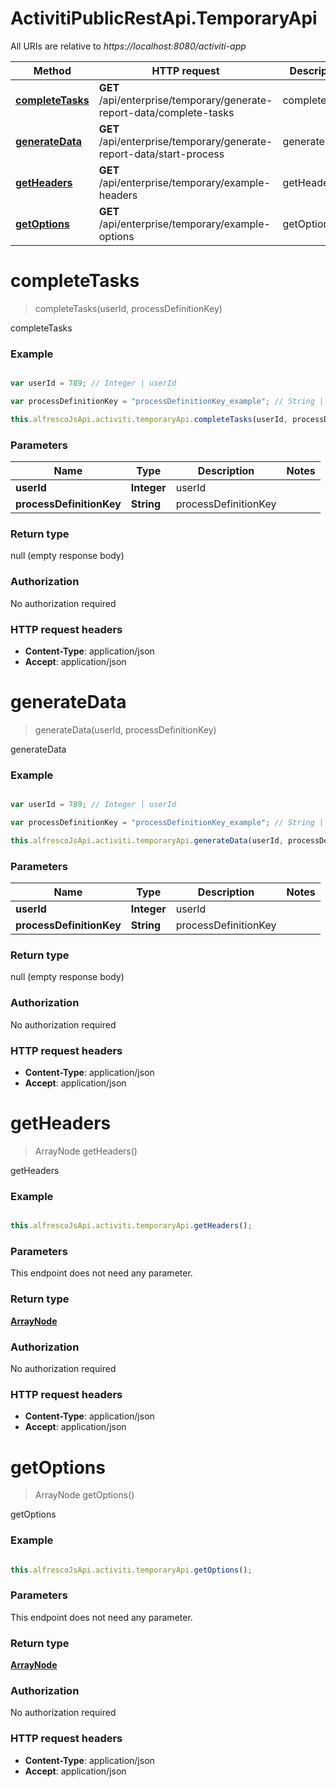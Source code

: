 # ActivitiPublicRestApi.TemporaryApi

All URIs are relative to *https://localhost:8080/activiti-app*

Method | HTTP request | Description
------------- | ------------- | -------------
[**completeTasks**](TemporaryApi.md#completeTasks) | **GET** /api/enterprise/temporary/generate-report-data/complete-tasks | completeTasks
[**generateData**](TemporaryApi.md#generateData) | **GET** /api/enterprise/temporary/generate-report-data/start-process | generateData
[**getHeaders**](TemporaryApi.md#getHeaders) | **GET** /api/enterprise/temporary/example-headers | getHeaders
[**getOptions**](TemporaryApi.md#getOptions) | **GET** /api/enterprise/temporary/example-options | getOptions


<a name="completeTasks"></a>
# **completeTasks**
> completeTasks(userId, processDefinitionKey)

completeTasks

### Example
```javascript

var userId = 789; // Integer | userId

var processDefinitionKey = "processDefinitionKey_example"; // String | processDefinitionKey

this.alfrescoJsApi.activiti.temporaryApi.completeTasks(userId, processDefinitionKey);
```

### Parameters

Name | Type | Description  | Notes
------------- | ------------- | ------------- | -------------
 **userId** | **Integer**| userId | 
 **processDefinitionKey** | **String**| processDefinitionKey | 

### Return type

null (empty response body)

### Authorization

No authorization required

### HTTP request headers

 - **Content-Type**: application/json
 - **Accept**: application/json

<a name="generateData"></a>
# **generateData**
> generateData(userId, processDefinitionKey)

generateData

### Example
```javascript

var userId = 789; // Integer | userId

var processDefinitionKey = "processDefinitionKey_example"; // String | processDefinitionKey

this.alfrescoJsApi.activiti.temporaryApi.generateData(userId, processDefinitionKey);
```

### Parameters

Name | Type | Description  | Notes
------------- | ------------- | ------------- | -------------
 **userId** | **Integer**| userId | 
 **processDefinitionKey** | **String**| processDefinitionKey | 

### Return type

null (empty response body)

### Authorization

No authorization required

### HTTP request headers

 - **Content-Type**: application/json
 - **Accept**: application/json

<a name="getHeaders"></a>
# **getHeaders**
> ArrayNode getHeaders()

getHeaders

### Example
```javascript

this.alfrescoJsApi.activiti.temporaryApi.getHeaders();
```

### Parameters
This endpoint does not need any parameter.

### Return type

[**ArrayNode**](ArrayNode.md)

### Authorization

No authorization required

### HTTP request headers

 - **Content-Type**: application/json
 - **Accept**: application/json

<a name="getOptions"></a>
# **getOptions**
> ArrayNode getOptions()

getOptions

### Example
```javascript

this.alfrescoJsApi.activiti.temporaryApi.getOptions();
```

### Parameters
This endpoint does not need any parameter.

### Return type

[**ArrayNode**](ArrayNode.md)

### Authorization

No authorization required

### HTTP request headers

 - **Content-Type**: application/json
 - **Accept**: application/json

